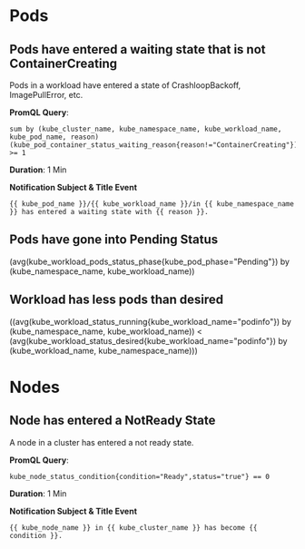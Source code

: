 # Pods #
## Pods have entered a waiting state that is not ContainerCreating ##

Pods in a workload have entered a state of CrashloopBackoff, ImagePullError, etc.

**PromQL Query**:

```
sum by (kube_cluster_name, kube_namespace_name, kube_workload_name, kube_pod_name, reason)(kube_pod_container_status_waiting_reason{reason!="ContainerCreating"}) >= 1 
```

**Duration**: 1 Min

**Notification Subject & Title Event**

`{{ kube_pod_name }}/{{ kube_workload_name }}/in {{ kube_namespace_name }} has entered a waiting state with {{ reason }}.`

## Pods have gone into Pending Status ##
(avg(kube_workload_pods_status_phase{kube_pod_phase="Pending"}) by (kube_namespace_name, kube_workload_name))

## Workload has less pods than desired ##
((avg(kube_workload_status_running{kube_workload_name="podinfo"}) by (kube_namespace_name, kube_workload_name)) < (avg(kube_workload_status_desired{kube_workload_name="podinfo"}) by (kube_workload_name, kube_namespace_name)))

# Nodes #
## Node has entered a NotReady State ##

A node in a cluster has entered a not ready state.

**PromQL Query**:

```
kube_node_status_condition{condition="Ready",status="true"} == 0
```

**Duration**: 1 Min

**Notification Subject & Title Event**

`{{ kube_node_name }} in {{ kube_cluster_name }} has become {{ condition }}.`



